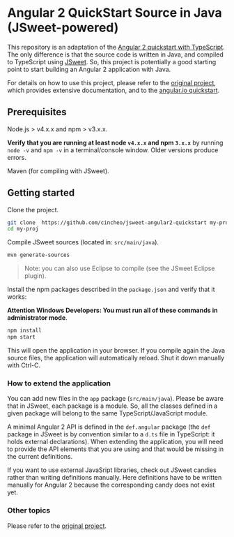 # Angular 2 QuickStart Source in Java (JSweet-powered)

This repository is an adaptation of the [Angular 2 quickstart with TypeScript](https://github.com/angular/quickstart). The only difference is that the source code is written in Java, and compiled to TypeScript using [JSweet](https://github.com/cincheo/jsweet). So, this project is potentially a good starting point to start building an Angular 2 application with Java.

For details on how to use this project, please refer to the [original project](https://github.com/angular/quickstart), which provides extensive documentation, and to the [angular.io quickstart](https://angular.io/docs/ts/latest/quickstart.html).

## Prerequisites

Node.js > v4.x.x and npm > v3.x.x. 
    
**Verify that you are running at least node `v4.x.x` and npm `3.x.x`**
by running `node -v` and `npm -v` in a terminal/console window.
Older versions produce errors.

Maven (for compiling with JSweet).

## Getting started

Clone the project.

```bash
git clone  https://github.com/cincheo/jsweet-angular2-quickstart my-proj
cd my-proj
```

Compile JSweet sources (located in: ``src/main/java``).

```bash
mvn generate-sources
```

> Note: you can also use Eclipse to compile (see the JSweet Eclipse plugin).

Install the npm packages described in the `package.json` and verify that it works:

**Attention Windows Developers:  You must run all of these commands in administrator mode**.

```bash
npm install
npm start
```

This will open the application in your browser. If you compile again the Java source files, the application will automatically reload. Shut it down manually with Ctrl-C.

### How to extend the application

You can add new files in the ``app`` package (``src/main/java``). Please be aware that in JSweet, each package is a module. So, all the classes defined in a given package will belong to the same TypeScript/JavaScript module.

A minimal Angular 2 API is defined in the ``def.angular`` package (the ``def`` package in JSweet is by convention similar to a ``d.ts`` file in TypeScript: it holds external declarations). When extending the application, you will need to provide the API elements that you are using and that would be missing in the current definitions.

If you want to use external JavaSript libraries, check out JSweet candies rather than writing definitions manually. Here definitions have to be written manually for Angular 2 because the corresponding candy does not exist yet.

### Other topics

Please refer to the [original project](https://github.com/angular/quickstart).
